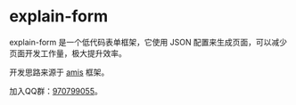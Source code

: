 # explain-form

explain-form 是一个低代码表单框架，它使用 JSON 配置来生成页面，可以减少页面开发工作量，极大提升效率。

开发思路来源于 [amis](https://baidu.gitee.io/amis/zh-CN/docs/index) 框架。

加入QQ群：[970799055](https://jq.qq.com/?_wv=1027&k=KFkDL5gp)。